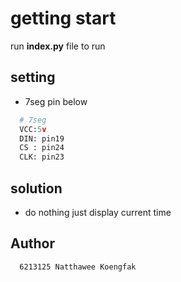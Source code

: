 # getting start

run **index.py** file to run

## setting
- 7seg pin below
```py
  # 7seg
  VCC:5v
  DIN: pin19
  CS : pin24
  CLK: pin23
```
## solution
  - do nothing just display current time

## Author
```
  6213125 Natthawee Koengfak
```



